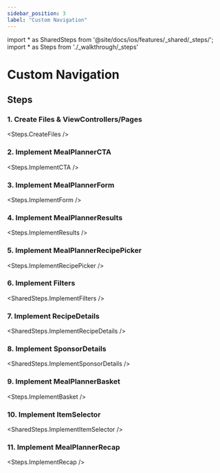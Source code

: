 ```yaml
---
sidebar_position: 3
label: "Custom Navigation"
---
```


import * as SharedSteps from '@site/docs/ios/features/_shared/_steps/';
import * as Steps from './_walkthrough/_steps'

# Custom Navigation

## Steps

### 1. Create Files & ViewControllers/Pages
<Steps.CreateFiles />

### 2. Implement MealPlannerCTA
<Steps.ImplementCTA />

### 3. Implement MealPlannerForm
<Steps.ImplementForm />

### 4. Implement MealPlannerResults
<Steps.ImplementResults />

### 5. Implement MealPlannerRecipePicker
<Steps.ImplementRecipePicker />

### 6. Implement Filters
<SharedSteps.ImplementFilters />

### 7. Implement RecipeDetails
<SharedSteps.ImplementRecipeDetails />

### 8. Implement SponsorDetails
<SharedSteps.ImplementSponsorDetails />

### 9. Implement MealPlannerBasket
<Steps.ImplementBasket />

### 10. Implement ItemSelector
<SharedSteps.ImplementItemSelector />

### 11. Implement MealPlannerRecap
<Steps.ImplementRecap />